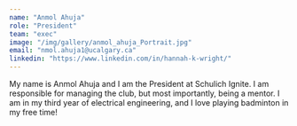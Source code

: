 ```yaml
---
name: "Anmol Ahuja"
role: "President"
team: "exec"
image: "/img/gallery/anmol_ahuja_Portrait.jpg"
email: "nmol.ahuja1@ucalgary.ca"
linkedin: "https://www.linkedin.com/in/hannah-k-wright/"
---
```


My name is Anmol Ahuja and I am the President at Schulich Ignite. I am responsible for managing the club, but most importantly, being a mentor. I am in my third year of electrical engineering, and I love playing badminton in my free time!